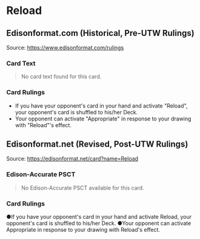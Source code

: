 # Reload

## Edisonformat.com (Historical, Pre-UTW Rulings)

Source: https://www.edisonformat.com/rulings

### Card Text

> No card text found for this card.

### Card Rulings

*   If you have your opponent's card in your hand and activate "Reload", your opponent's card is shuffled to his/her Deck.
*   Your opponent can activate "Appropriate" in response to your drawing with "Reload"'s effect.

## Edisonformat.net (Revised, Post-UTW Rulings)

Source: https://edisonformat.net/card?name=Reload

### Edison-Accurate PSCT

> No Edison-Accurate PSCT available for this card.

### Card Rulings

●If you have your opponent's card in your hand and activate Reload, your opponent's card is shuffled to his/her Deck.
●Your opponent can activate Appropriate in response to your drawing with Reload's effect.
            
